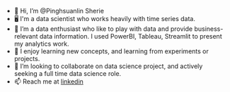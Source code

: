 - 👋 Hi, I’m @Pinghsuanlin Sherie
- 🖥 I'm a data scientist who works heavily with time series data.
- 👀 I’m a data enthusiast who like to play with data and provide business-relevant data information. I used PowerBI, Tableau, Streamlit to present my analytics work.
- 🌱 I enjoy learning new concepts, and learning from experiments or projects.
- 💞️ I’m looking to collaborate on data science project, and actively seeking a full time data science role.
- 📫 Reach me at [linkedin](https://www.linkedin.com/in/pinghsuanlin)

<!---
Pinghsuanlin/Pinghsuanlin is a ✨ special ✨ repository because its `README.md` (this file) appears on your GitHub profile.
You can click the Preview link to take a look at your changes.
--->
